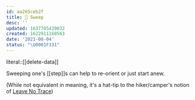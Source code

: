 ```yaml
---
id: aa265ceb2f
title: 🧹 Sweep
desc: ''
updated: 1637705439032
created: 1622911160563
date: '2021-08-04'
status: "\U0001F331"
---
```


literal::[[delete-data]]


Sweeping one's [[step]]s can help to re-orient or just start anew.

(While not equivalent in meaning, it's a hat-tip to the hiker/camper's notion of [Leave No Trace](https://en.wikipedia.org/wiki/Leave_No_Trace))
